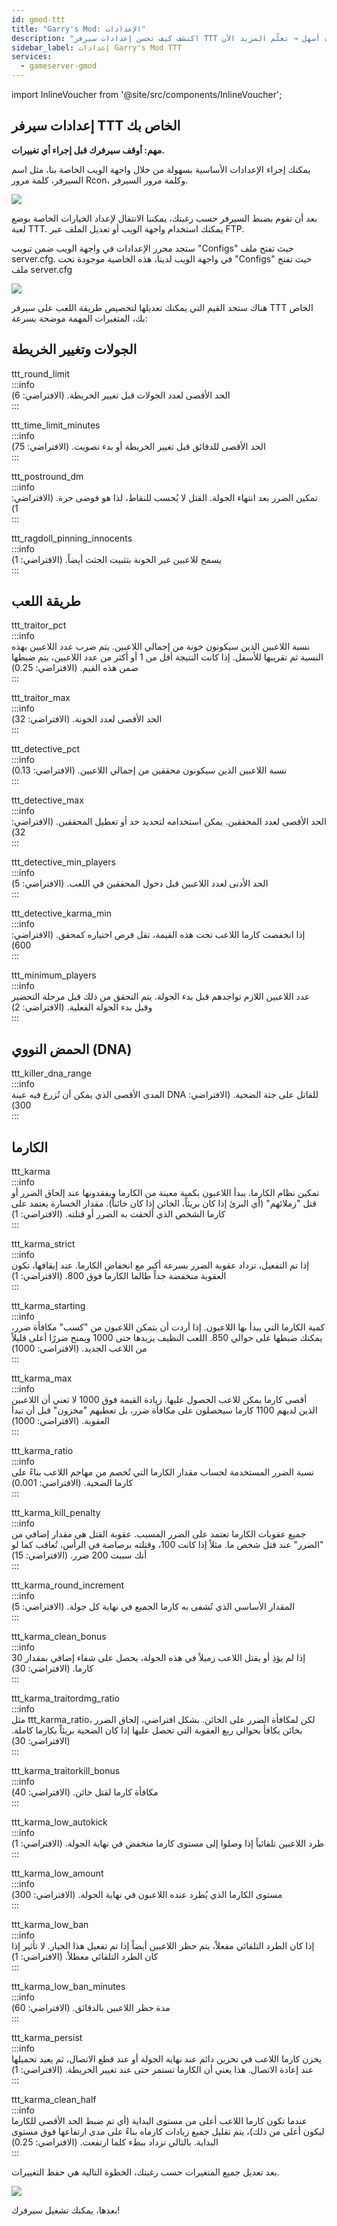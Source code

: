 ```yaml
---
id: gmod-ttt
title: "Garry's Mod: الإعدادات"
description: "اكتشف كيف تحسن إعدادات سيرفر TTT الخاص بك لتحصل على تجربة لعب أفضل وإدارة جولات أسهل → تعلّم المزيد الآن"
sidebar_label: إعدادات Garry's Mod TTT
services:
  - gameserver-gmod
---
```


import InlineVoucher from '@site/src/components/InlineVoucher';

## إعدادات سيرفر TTT الخاص بك

**مهم: أوقف سيرفرك قبل إجراء أي تغييرات.**

يمكنك إجراء الإعدادات الأساسية بسهولة من خلال واجهة الويب الخاصة بنا، مثل اسم السيرفر، كلمة مرور Rcon، وكلمة مرور السيرفر.

![](https://screensaver01.zap-hosting.com/index.php/s/6TACDQ4QGXkRfrX/preview)

بعد أن تقوم بضبط السيرفر حسب رغبتك، يمكننا الانتقال لإعداد الخيارات الخاصة بوضع لعبة TTT. يمكنك استخدام واجهة الويب أو تعديل الملف عبر FTP.

ستجد محرر الإعدادات في واجهة الويب ضمن تبويب "Configs" حيث تفتح ملف server.cfg.
في واجهة الويب لدينا، هذه الخاصية موجودة تحت "Configs" حيث تفتح ملف server.cfg

![](https://screensaver01.zap-hosting.com/index.php/s/MjC5XoBCzc2tsMo/preview)

هناك ستجد القيم التي يمكنك تعديلها لتخصيص طريقة اللعب على سيرفر TTT الخاص بك، المتغيرات المهمة موضحة بسرعة:

<InlineVoucher />

## الجولات وتغيير الخريطة

ttt_round_limit  
:::info  
الحد الأقصى لعدد الجولات قبل تغيير الخريطة. (الافتراضي: 6)  
:::

ttt_time_limit_minutes  
:::info  
الحد الأقصى للدقائق قبل تغيير الخريطة أو بدء تصويت. (الافتراضي: 75)  
:::

ttt_postround_dm  
:::info  
تمكين الضرر بعد انتهاء الجولة. القتل لا يُحسب للنقاط، لذا هو فوضى حرة. (الافتراضي: 1)  
:::

ttt_ragdoll_pinning_innocents  
:::info  
يسمح للاعبين غير الخونة بتثبيت الجثث أيضاً. (الافتراضي: 1)  
:::

## طريقة اللعب

ttt_traitor_pct  
:::info  
نسبة اللاعبين الذين سيكونون خونة من إجمالي اللاعبين. يتم ضرب عدد اللاعبين بهذه النسبة ثم تقريبها للأسفل. إذا كانت النتيجة أقل من 1 أو أكثر من عدد اللاعبين، يتم ضبطها ضمن هذه القيم. (الافتراضي: 0.25)  
:::

ttt_traitor_max  
:::info  
الحد الأقصى لعدد الخونة. (الافتراضي: 32)  
:::

ttt_detective_pct  
:::info  
نسبة اللاعبين الذين سيكونون محققين من إجمالي اللاعبين. (الافتراضي: 0.13)  
:::

ttt_detective_max  
:::info  
الحد الأقصى لعدد المحققين. يمكن استخدامه لتحديد حد أو تعطيل المحققين. (الافتراضي: 32)  
:::

ttt_detective_min_players  
:::info  
الحد الأدنى لعدد اللاعبين قبل دخول المحققين في اللعب. (الافتراضي: 5)  
:::

ttt_detective_karma_min  
:::info  
إذا انخفضت كارما اللاعب تحت هذه القيمة، تقل فرص اختياره كمحقق. (الافتراضي: 600)  
:::

ttt_minimum_players  
:::info  
عدد اللاعبين اللازم تواجدهم قبل بدء الجولة. يتم التحقق من ذلك قبل مرحلة التحضير وقبل بدء الجولة الفعلية. (الافتراضي: 2)  
:::

## الحمض النووي (DNA)

ttt_killer_dna_range  
:::info  
المدى الأقصى الذي يمكن أن تُزرع فيه عينة DNA للقاتل على جثة الضحية. (الافتراضي: 300)  
:::

## الكارما

ttt_karma  
:::info  
تمكين نظام الكارما. يبدأ اللاعبون بكمية معينة من الكارما ويفقدونها عند إلحاق الضرر أو قتل "زملائهم" (أي البرئ إذا كان بريئاً، الخائن إذا كان خائناً). مقدار الخسارة يعتمد على كارما الشخص الذي ألحقت به الضرر أو قتلته. (الافتراضي: 1)  
:::

ttt_karma_strict  
:::info  
إذا تم التفعيل، تزداد عقوبة الضرر بسرعة أكبر مع انخفاض الكارما. عند إيقافها، تكون العقوبة منخفضة جداً طالما الكارما فوق 800. (الافتراضي: 1)  
:::

ttt_karma_starting  
:::info  
كمية الكارما التي يبدأ بها اللاعبون. إذا أردت أن يتمكن اللاعبون من "كسب" مكافأة ضرر، يمكنك ضبطها على حوالي 850. اللعب النظيف يزيدها حتى 1000 ويمنح ضررًا أعلى قليلاً من اللاعب الجديد. (الافتراضي: 1000)  
:::

ttt_karma_max  
:::info  
أقصى كارما يمكن للاعب الحصول عليها. زيادة القيمة فوق 1000 لا تعني أن اللاعبين الذين لديهم 1100 كارما سيحصلون على مكافأة ضرر، بل تعطيهم "مخزون" قبل أن تبدأ العقوبة. (الافتراضي: 1000)  
:::

ttt_karma_ratio  
:::info  
نسبة الضرر المستخدمة لحساب مقدار الكارما التي تُخصم من مهاجم اللاعب بناءً على كارما الضحية. (الافتراضي: 0.001)  
:::

ttt_karma_kill_penalty  
:::info  
جميع عقوبات الكارما تعتمد على الضرر المسبب. عقوبة القتل هي مقدار إضافي من "الضرر" عند قتل شخص ما. مثلاً إذا كانت 100، وقتلته برصاصة في الرأس، تُعاقب كما لو أنك سببت 200 ضرر. (الافتراضي: 15)  
:::

ttt_karma_round_increment  
:::info  
المقدار الأساسي الذي تُشفى به كارما الجميع في نهاية كل جولة. (الافتراضي: 5)  
:::

ttt_karma_clean_bonus  
:::info  
إذا لم يؤذِ أو يقتل اللاعب زميلاً في هذه الجولة، يحصل على شفاء إضافي بمقدار 30 كارما. (الافتراضي: 30)  
:::

ttt_karma_traitordmg_ratio  
:::info  
مثل ttt_karma_ratio، لكن لمكافأة الضرر على الخائن. بشكل افتراضي، إلحاق الضرر بخائن يكافأ بحوالي ربع العقوبة التي تحصل عليها إذا كان الضحية بريئاً بكارما كاملة. (الافتراضي: 30)  
:::

ttt_karma_traitorkill_bonus  
:::info  
مكافأة كارما لقتل خائن. (الافتراضي: 40)  
:::

ttt_karma_low_autokick  
:::info  
طرد اللاعبين تلقائياً إذا وصلوا إلى مستوى كارما منخفض في نهاية الجولة. (الافتراضي: 1)  
:::

ttt_karma_low_amount  
:::info  
مستوى الكارما الذي يُطرد عنده اللاعبون في نهاية الجولة. (الافتراضي: 300)  
:::

ttt_karma_low_ban  
:::info  
إذا كان الطرد التلقائي مفعلاً، يتم حظر اللاعبين أيضاً إذا تم تفعيل هذا الخيار. لا تأثير إذا كان الطرد التلقائي معطلاً. (الافتراضي: 1)  
:::

ttt_karma_low_ban_minutes  
:::info  
مدة حظر اللاعبين بالدقائق. (الافتراضي: 60)  
:::

ttt_karma_persist  
:::info  
يخزن كارما اللاعب في تخزين دائم عند نهاية الجولة أو عند قطع الاتصال، ثم يعيد تحميلها عند إعادة الاتصال. هذا يعني أن الكارما تستمر حتى عند تغيير الخريطة. (الافتراضي: 1)  
:::

ttt_karma_clean_half  
:::info  
عندما تكون كارما اللاعب أعلى من مستوى البداية (أي تم ضبط الحد الأقصى للكارما ليكون أعلى من ذلك)، يتم تقليل جميع زيادات كارماه بناءً على مدى ارتفاعها فوق مستوى البداية. بالتالي تزداد ببطء كلما ارتفعت. (الافتراضي: 0.25)  
:::

بعد تعديل جميع المتغيرات حسب رغبتك، الخطوة التالية هي حفظ التغييرات.

![](https://screensaver01.zap-hosting.com/index.php/s/LyEsQQ8Af8AwWj9/preview)

بعدها، يمكنك تشغيل سيرفرك!

<InlineVoucher />